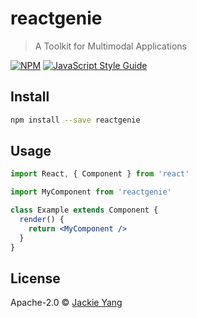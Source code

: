 # reactgenie

> A Toolkit for Multimodal Applications

[![NPM](https://img.shields.io/npm/v/reactgenie.svg)](https://www.npmjs.com/package/reactgenie) [![JavaScript Style Guide](https://img.shields.io/badge/code_style-standard-brightgreen.svg)](https://standardjs.com)

## Install

```bash
npm install --save reactgenie
```

## Usage

```jsx
import React, { Component } from 'react'

import MyComponent from 'reactgenie'

class Example extends Component {
  render() {
    return <MyComponent />
  }
}
```

## License

Apache-2.0 © [Jackie Yang](https://github.com/valkjsaaa)